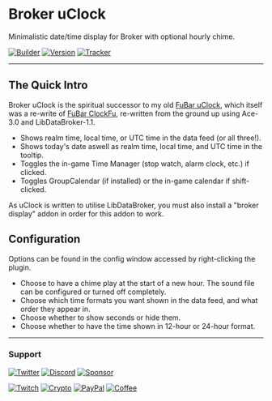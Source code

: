 # Broker uClock

Minimalistic date/time display for Broker with optional hourly chime.

[![Builder](https://img.shields.io/github/workflow/status/ravendwyr/broker_uclock/Upload?label=Build&logo=github+actions&style=flat-square)](https://github.com/Ravendwyr/Broker_uClock/actions)
[![Version](https://img.shields.io/github/v/tag/ravendwyr/broker_uclock?label=Version&logo=curseforge&style=flat-square)](https://www.curseforge.com/wow/addons/broker-uclock/files/all)
[![Tracker](https://img.shields.io/github/issues/ravendwyr/broker_uclock?label=Issues&logo=github&style=flat-square)](https://github.com/Ravendwyr/Broker_uClock/issues)

***

## The Quick Intro

Broker uClock is the spiritual successor to my old [FuBar uClock](https://www.wowinterface.com/downloads/info10621), which itself was a re-write of [FuBar ClockFu](https://www.wowinterface.com/downloads/info4605), re-written from the ground up using Ace-3.0 and LibDataBroker-1.1.

* Shows realm time, local time, or UTC time in the data feed (or all three!).
* Shows today's date aswell as realm time, local time, and UTC time in the tooltip.
* Toggles the in-game Time Manager (stop watch, alarm clock, etc.) if clicked.
* Toggles GroupCalendar (if installed) or the in-game calendar if shift-clicked.

As uClock is written to utilise LibDataBroker, you must also install a "broker display" addon in order for this addon to work.

## Configuration

Options can be found in the config window accessed by right-clicking the plugin.

* Choose to have a chime play at the start of a new hour. The sound file can be configured or turned off completely.
* Choose which time formats you want shown in the data feed, and what order they appear in.
* Choose whether to show seconds or hide them.
* Choose whether to have the time shown in 12-hour or 24-hour format.

***

### Support

[![Twitter](https://img.shields.io/twitter/follow/ravendwyr?label=Twitter&logo=twitter&style=flat-square)](https://twitter.com/Ravendwyr)
[![Discord](https://img.shields.io/discord/299308204393889802?label=Discord&logo=discord&style=flat-square)](https://top.gg/servers/299308204393889802)
[![Sponsor](https://img.shields.io/github/sponsors/ravendwyr?label=Sponsors&logo=github+sponsors&style=flat-square)](https://github.com/sponsors/Ravendwyr)

[![Twitch](https://img.shields.io/badge/Twitch-subscribe-yellow?&logo=twitch&style=flat-square)](https://www.twitch.tv/subs/ravendwyr)
[![Crypto](https://img.shields.io/badge/ETH-send-yellow?&logo=ethereum&style=flat-square)](https://etherscan.io/address/0x332224Ed82264298B3DC68dAcf643E8Df4abDCC3)
[![PayPal](https://img.shields.io/badge/PayPal-donate-yellow?logo=paypal&style=flat-square)](https://www.paypal.me/Ravendwyr/5gbp)
[![Coffee](https://img.shields.io/badge/Kofi-buy-yellow?logo=ko-fi&style=flat-square)](https://ko-fi.com/Ravendwyr)
